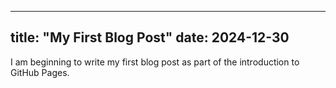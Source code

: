 ---
title: "My First Blog Post"
date: 2024-12-30
----

I am beginning to write my first blog post as part of the introduction to GitHub Pages. 
